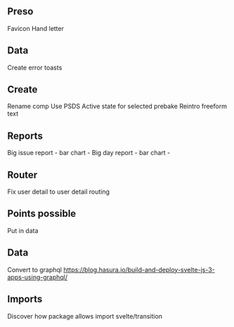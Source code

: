 ## Preso

Favicon
Hand letter

## Data

Create error toasts

## Create

Rename comp
Use PSDS 
Active state for selected prebake
Reintro freeform text

## Reports

Big issue report - bar chart - 
Big day report - bar chart - 

## Router

Fix user detail to user detail routing

## Points possible

Put in data

## Data

Convert to graphql
https://blog.hasura.io/build-and-deploy-svelte-js-3-apps-using-graphql/

## Imports

Discover how package allows import svelte/transition
